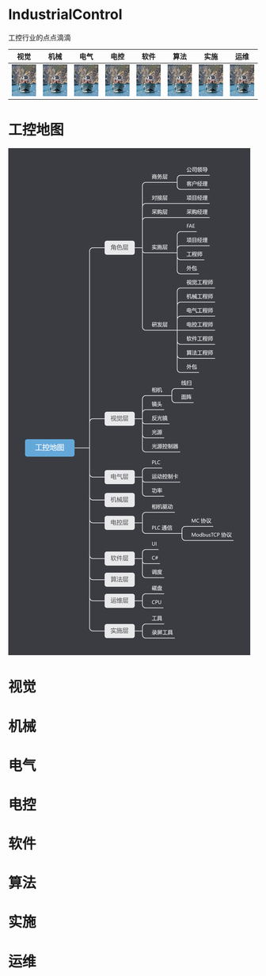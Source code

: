 # IndustrialControl
工控行业的点点滴滴

|                       视觉                        |                       机械                        |                       电气                        |                       电控                        |                       软件                        |                       算法                        |                       实施                        |                       运维                        |
| :-----------------------------------------------: | :-----------------------------------------------: | :-----------------------------------------------: | :-----------------------------------------------: | :-----------------------------------------------: | :-----------------------------------------------: | :-----------------------------------------------: | :-----------------------------------------------: |
| <img src="./img/测试.jpg" width="64" height="64"> | <img src="./img/测试.jpg" width="64" height="64"> | <img src="./img/测试.jpg" width="64" height="64"> | <img src="./img/测试.jpg" width="64" height="64"> | <img src="./img/测试.jpg" width="64" height="64"> | <img src="./img/测试.jpg" width="64" height="64"> | <img src="./img/测试.jpg" width="64" height="64"> | <img src="./img/测试.jpg" width="64" height="64"> |

# 工控地图
<img src="./img/工控地图.png">

# 视觉

# 机械

# 电气

# 电控

# 软件

# 算法

# 实施

# 运维




